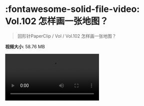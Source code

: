 # :fontawesome-solid-file-video: Vol.102 怎样画一张地图？

> 回形针PaperClip / Vol / Vol.102 怎样画一张地图？

**视频大小**: 58.76 MB

<div class="video"><video src="https://file.hsyhx.top/archive/PaperClip/Vol/102.mp4" controls preload>🤔 您的浏览器不支持 video 标签</video></div>